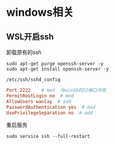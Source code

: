 # windows相关

## WSL开启ssh
卸载原有的ssh
```
sudo apt-get purge openssh-server -y
sudo apt-get install openssh-server -y
```
`/etc/ssh/sshd_config`
```conf
Port 2222    # mod  与win10的22端口冲突
PermitRootLogin no  # mod
AllowUsers wanlay  # add 
PasswordAuthentication yes  # mod
UsePrivilegeSeparation no  # add
```
重启服务
```
sudo service ssh --full-restart
```

